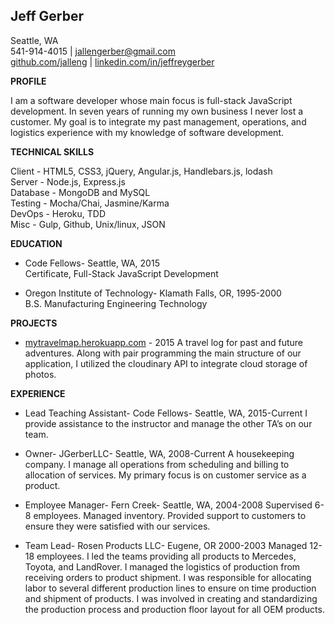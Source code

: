 


**Jeff Gerber**
---------------

Seattle, WA </br>
541-914-4015 | jallengerber@gmail.com </br>
[github.com/jalleng](https://github.com/jalleng) | [linkedin.com/in/jeffreygerber](https://linkedin.com/in/jeffreygerber)

**PROFILE**

I am a software developer whose main focus is full-stack JavaScript development.  In seven years of running my own business I never lost a customer.  My goal is to integrate my past management, operations, and logistics experience with my knowledge of software development.

**TECHNICAL SKILLS**

Client - HTML5, CSS3, jQuery, Angular.js, Handlebars.js, lodash </br>
Server - Node.js, Express.js </br>
Database - MongoDB and MySQL </br>
Testing - Mocha/Chai, Jasmine/Karma </br>
DevOps - Heroku, TDD </br>
Misc - Gulp, Github, Unix/linux, JSON

**EDUCATION**

 - Code Fellows- Seattle, WA, 2015</br>
Certificate, Full-Stack JavaScript Development

 - Oregon Institute of Technology- Klamath Falls, OR, 1995-2000</br>
B.S. Manufacturing Engineering Technology

**PROJECTS**

 - [mytravelmap.herokuapp.com](https://mytravelmap.herokuapp.com) - 2015 A travel log for past and future
   adventures.  Along with pair programming the main structure of our
   application, I utilized the cloudinary API  to integrate cloud
   storage of photos.

**EXPERIENCE**

 - Lead Teaching Assistant- Code Fellows- Seattle, WA, 2015-Current
I provide assistance to the instructor and manage the other TA’s on our team.

 - Owner- JGerberLLC- Seattle, WA, 2008-Current
A housekeeping company.  I manage all operations from scheduling and billing to allocation of services.  My primary focus is on customer service as a product.

 - Employee Manager- Fern Creek- Seattle, WA, 2004-2008
Supervised 6-8 employees.  Managed inventory.  Provided support to customers to ensure they were satisfied with our services.

 - Team Lead- Rosen Products LLC- Eugene, OR 2000-2003
Managed 12-18 employees.  I led the teams providing all products to Mercedes, Toyota, and LandRover.  I managed the logistics of production from receiving orders to product shipment.  I was responsible for allocating labor to several different production lines to ensure on time production and shipment of products. I was involved in creating and standardizing the production process and production floor layout for all OEM products.
